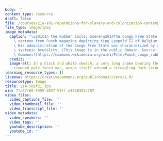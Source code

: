 ```yaml
---
body: ''
content_type: resource
draft: false
file: /courses/21a-s01-reparations-for-slavery-and-colonization-contemporary-movements-for-justice-fall-2021/21a-s01f21.jpg
file_type: image/jpeg
image_metadata:
  caption: "\u201CIn the Rubber Coils: Scene\u2014The Congo Free State.\u201D A 1906\
    \ cartoon from Punch magazine depicting King Leopold II of Belgium as a serpent.\
    \ His administration of the Congo Free State was characterized by atrocities and\
    \ systemic brutality. (This image is in the public domain. Source: [Wikimedia\
    \ Commons](https://commons.wikimedia.org/wiki/File:Punch_congo_rubber_cartoon.jpg).)"
  credit: ''
  image-alt: In a black and white sketch, a very long snake bearing the head of a
    crowned pale-faced man, wraps itself around a struggling dark-skinned native.
learning_resource_types: []
license: https://creativecommons.org/publicdomain/zero/1.0/
resourcetype: Image
title: 21A-S01f21.jpg
uid: 7fa37f60-5959-4697-91ff-e3548351c707
video_files:
  video_captions_file: ''
  video_thumbnail_file: ''
  video_transcript_file: ''
video_metadata:
  video_speakers: ''
  video_tags: ''
  youtube_description: ''
  youtube_id: ''
---
```

